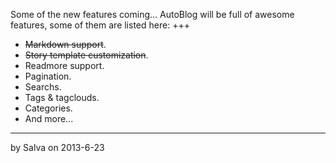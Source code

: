 Some of the new features coming...
AutoBlog will be full of awesome features, some of them are listed
here:
+++
 * <del>Markdown support</del>.
 * <del>Story template customization</del>.
 * Readmore support.
 * Pagination.
 * Searchs.
 * Tags & tagclouds.
 * Categories.
 * And more...
---
by Salva
on 2013-6-23
